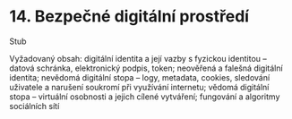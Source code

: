 # 14. Bezpečné digitální prostředí

Stub

Vyžadovaný obsah: digitální identita a její vazby s fyzickou identitou – datová schránka, elektronický podpis, token; neověřená a falešná digitální identita; nevědomá digitální stopa – logy, metadata, cookies, sledování uživatele a narušení soukromí při využívání internetu; vědomá digitální stopa – virtuální osobnosti a jejich cílené vytváření; fungování a algoritmy sociálních sítí